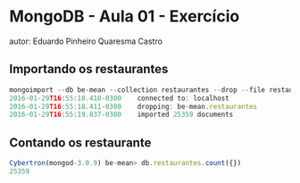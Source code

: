# MongoDB - Aula 01 - Exercício
autor: Eduardo Pinheiro Quaresma Castro

## Importando os restaurantes
```js
mongoimport --db be-mean --collection restaurantes --drop --file restaurantes.json
2016-01-29T16:55:18.410-0300    connected to: localhost
2016-01-29T16:55:18.411-0300    dropping: be-mean.restaurantes
2016-01-29T16:55:19.837-0300    imported 25359 documents
```
## Contando os restaurante
```js
Cybertron(mongod-3.0.9) be-mean> db.restaurantes.count({})
25359
```
